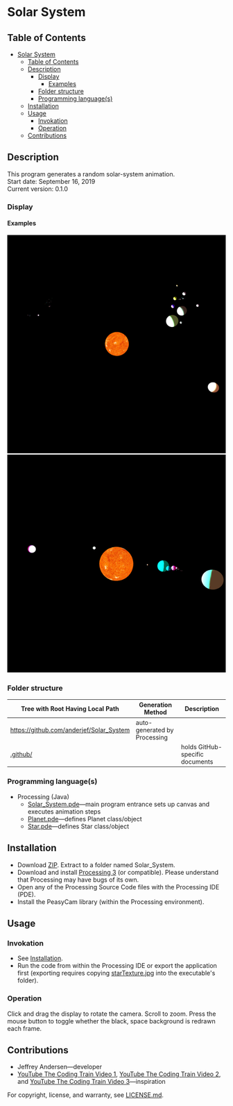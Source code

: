 # Solar System

## Table of Contents

- [Solar System](#solar-system)
  - [Table of Contents](#table-of-contents)
  - [Description](#description)
    - [Display](#display)
      - [Examples](#examples)
    - [Folder structure](#folder-structure)
    - [Programming language(s)](#programming-languages)
  - [Installation](#installation)
  - [Usage](#usage)
    - [Invokation](#invokation)
    - [Operation](#operation)
  - [Contributions](#contributions)

## Description

This program generates a random solar-system animation.  
Start date: September 16, 2019  
Current version: 0.1.0  

### Display

#### Examples

![Example 1 Picture](Picture1.png)
![Example 2 Picture](Picture2.png)

### Folder structure

| Tree with Root Having Local Path | Generation Method | Description |
| -------------------------------- | ----------------- | ----------- |
| <https://github.com/anderjef/Solar_System> | auto-generated by Processing | <!-- --> |
| [.github/](.github/) | <!-- --> | holds GitHub-specific documents |

### Programming language(s)

- Processing (Java)
  - [Solar_System.pde](Solar_System.pde)&mdash;main program entrance sets up canvas and executes animation steps
  - [Planet.pde](Planet.pde)&mdash;defines Planet class/object
  - [Star.pde](Star.pde)&mdash;defines Star class/object

## Installation

- Download [ZIP](https://github.com/anderjef/Solar_System/archive/main.zip). Extract to a folder named Solar_System.
- Download and install [Processing 3](https://processing.org/) (or compatible). Please understand that Processing may have bugs of its own.
- Open any of the Processing Source Code files with the Processing IDE (PDE).
- Install the PeasyCam library (within the Processing environment).

## Usage

### Invokation

- See [Installation](#installation).
- Run the code from within the Processing IDE or export the application first (exporting requires copying [starTexture.jpg](starTexture.jpg) into the executable's folder).

### Operation

Click and drag the display to rotate the camera. Scroll to zoom. Press the mouse button to toggle whether the black, space background is redrawn each frame.

## Contributions

- Jeffrey Andersen&mdash;developer
- [YouTube The Coding Train Video 1](https://www.youtube.com/watch?v=l8SiJ-RmeHU), [YouTube The Coding Train Video 2](https://www.youtube.com/watch?v=dncudkelNxw), and [YouTube The Coding Train Video 3](https://www.youtube.com/watch?v=FGAwi7wpU8c)&mdash;inspiration

For copyright, license, and warranty, see [LICENSE.md](LICENSE.md).
